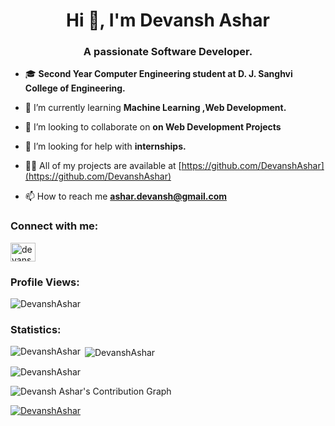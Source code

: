 <h1 align="center">Hi 👋, I'm Devansh Ashar</h1>
<h3 align="center">A passionate Software Developer.</h3>

- 🎓 **Second Year Computer Engineering student at D. J. Sanghvi College of Engineering.**

- 🌱 I’m currently learning **Machine Learning ,Web Development.**

- 👯 I’m looking to collaborate on **on Web Development Projects**

- 🤝 I’m looking for help with **internships.**

- 👨‍💻 All of my projects are available at [https://github.com/DevanshAshar](https://github.com/DevanshAshar)

- 📫 How to reach me **ashar.devansh@gmail.com**


<h3 align="left">Connect with me:</h3>
<p align="left">
<a href="https://www.linkedin.com/in/devansh-ashar/" target="blank"><img align="center" src="https://raw.githubusercontent.com/rahuldkjain/github-profile-readme-generator/master/src/images/icons/Social/linked-in-alt.svg" alt="devansh-ashar/" height="30" width="40" /></a>

</p>
<h3 align="left">Profile Views:</h3>
<p align="left"> <img src="https://komarev.com/ghpvc/?username=DevanshAshar8&label=Profile%20views&color=0e75b6&style=flat" alt="DevanshAshar" /> </p>


<h3 align="left">Statistics:</h3>

<p class="dark"><img align="left" src="https://github-readme-stats.vercel.app/api/top-langs?username=DevanshAshar&show_icons=true&locale=en&layout=compact&theme=blueberry" alt="DevanshAshar" /></p>

<p class="dark">&nbsp;<img align="center" src="https://github-readme-stats.vercel.app/api?username=DevanshAshar&show_icons=true&locale=en&layout=compact&theme=blueberry" alt="DevanshAshar" /></p>

<p class="dark"><img align="center" src="https://github-readme-streak-stats.herokuapp.com/?user=DevanshAshar&locale=en&layout=compact&theme=blueberry" alt="DevanshAshar" /></p>

![Devansh Ashar's Contribution Graph](https://github-readme-activity-graph.cyclic.app/graph?username=DevanshAshar&theme=react)

 <p align="left">
  <a href="https://github.com/ryo-ma/github-profile-trophy">
    <img src="https://github-profile-trophy.vercel.app/?username=DevanshAshar&theme=onedark" alt="DevanshAshar">
  </a>
</p> 
